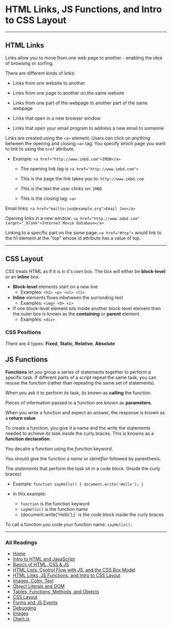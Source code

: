 # HTML Links, JS Functions, and Intro to CSS Layout

***

## HTML Links

Links allow you to move from one web page to another - enabling the idea of browsing or surfing.

There are different kinds of links:

- Links from one website to another

- Links from one page to another on the same website

- Links from one part of the webpage to another part of the same webpage

- Links that open in a new browser window

- Links that  open your email program to address a new email to someone

Links are created using the `<a>` element. Users can click on anything between the opening and closing `<a>` tag. You specify which page you want to link to using the `href` attribute.

- Example: `<a href="http://www.imbd.com">IMDB</a>`

  - The opening link tag is `<a href="http://www.imbd.com">`

  - This is the page the link takes you to: `http://www.imbd.com`

  - This is the text the user clinks on: `IMBD`
  
  - This is the closing tag: `<a>`

Email links: `<a href="mailto:jon@example.org">Email Jon</a>`

Opening links in a new window: `<a href="http://www.imbd.com" target="_blank">Internet Movie Database</a>`

Linking to a specific part on the same page: `<a href="#top">` would link to the h1 element at the "top" whose id attribute has a value of top.

***

## CSS Layout

CSS treats HTML as if it is in it's own box. The box will either be **block-level** or an **inline** box.

- **Block-level** elements start on a new line
  - Examples: `<h1> <p> <ul> <li>`
- **Inline** elements flows inbetween the surronding text
  - Examples: `<img> <b> <i>`
- If one block-level element sits inside another block-level element then the outer box is known as the **containing** or **parent** element.
  - Examples: `<div>`

### CSS Positions

There are 4 types: **Fixed**, **Static**, **Relative**, **Absolute**

## JS Functions

**Functions** let you group a series of statements together to perform a specific task. If different parts of a script repeat the same task, you can resuse the function (rather than repeating the same set of statements).

When you ask it to perform its task, its known as **calling** the function.

Pieces of information passed to a function are known as **parameters**.

When you write a function and expect an answer, the response is known as a **return value**

To create a function, you give it a name and the write the statements needed to achieve its task inside the curly braces. This is knowns as a **function declaration**.

You decalre a function using the *function* keyword.

You should give the function a *name* or *identifier* followed by parenthesis.

The *statements* that perform the task sit in a code block. (Inside the curly braces)

- Example: `function sayHello() {
  document.write('Hello');
}`

- In this example:
  - `function` is the function keyword
  - `sayHello()` is the function name
  - {document.write('Hello');}` is the code block inside the curly braces

To call a function you code your function name: `sayHello();`

***

### All Readings

- [Home](README.md)
- [Intro to HTML and JavaScript](class-01.md)
- [Basics of HTML, CSS & JS](class-02.md)
- [HTML Lists, Control Flow with JS, and the CSS Box Model](class-03.md)
- [HTML Links, JS Functions, and Intro to CSS Layout](class-04.md)
- [Images, Color, Text](class-05.md)
- [Object Literals and DOM](class-06.md)
- [Tables, Functions, Methods, and Objects](class-07.md)
- [CSS Layout](class-08.md)
- [Forms and JS Events](class-09.md)
- [Debugging](class-10.md)
- [Images](class-11.md)
- [Chart.js](class-12.md)

